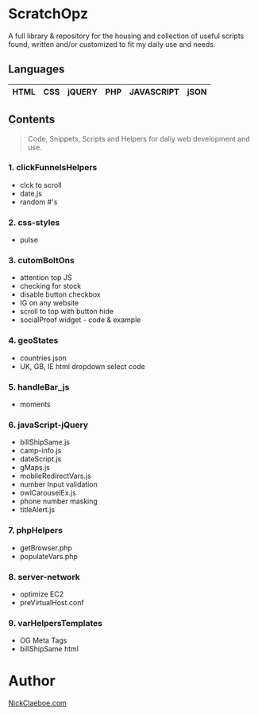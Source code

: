 # ScratchOpz #
A full library & repository for the housing and collection of useful scripts found, written and/or customized to fit my daily use and needs.

## Languages ##
HTML | CSS | jQUERY | PHP | JAVASCRIPT | jSON 
---------- | ---------- | ---------- | ---------- | ---------- | ---------- 

## Contents ##
> Code, Snippets, Scripts and Helpers for daliy web development and use.

### 1. **clickFunnelsHelpers** ###
  * clck to scroll
  * date.js
  * random #'s   
### 2. **css-styles** ###
  * pulse  
### 3. **cutomBoltOns** ###
  * attention top JS
  * checking for stock
  * disable button checkbox
  * IG on any website
  * scroll to top with button hide 
  * socialProof widget - code & example  
### 4. **geoStates** ###
  * countries.json
  * UK, GB, IE html dropdown select code  
### 5. **handleBar_js** ###
  * moments  
### 6. **javaScript-jQuery** ###
  * billShipSame.js
  * camp-info.js
  * dateScript.js
  * gMaps.js
  * mobileRedirectVars.js
  * number Input validation
  * owlCarouselEx.js
  * phone number masking
  * titleAlert.js  
### 7. **phpHelpers** ###
  * getBrowser.php
  * populateVars.php  
### 8. **server-network** ###
  * optimize EC2
  * preVirtualHost.conf  
### 9. **varHelpersTemplates** ###
  * OG Meta Tags
  * billShipSame html

# Author #
[NickClaeboe.com](https://www.nickclaeboe.com)
